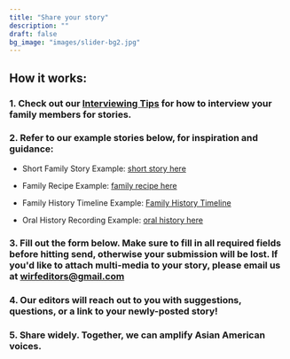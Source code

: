 ```yaml
---
title: "Share your story"
description: ""
draft: false
bg_image: "images/slider-bg2.jpg"
---
```


## How it works: 

### 1. Check out our [Interviewing Tips](https://keen-shirley-2fbefd.netlify.app/tips) for how to interview your family members for stories.

### 2. Refer to our example stories below, for inspiration and guidance:


- Short Family Story Example: [short story here](https://wirf.netlify.app/read/sample_post_20200829/)

- Family Recipe Example: [family recipe here](https://wirf.netlify.app/read/sample_post_20200829/)

- Family History Timeline Example: [Family History Timeline](https://wirf.netlify.app/read/family_history_timeline_20201010/)

- Oral History Recording Example: [oral history here](https://wirf.netlify.app/read/sample_post_20200829/)

### 3. Fill out the form below. Make sure to fill in all required fields before hitting send, otherwise your submission will be lost. If you'd like to attach multi-media to your story, please email us at [wirfeditors@gmail.com](mailto:wirfeditors@gmail.com)
### 4. Our editors will reach out to you with suggestions, questions, or a link to your newly-posted story!
### 5. Share widely. Together, we can amplify Asian American voices.
